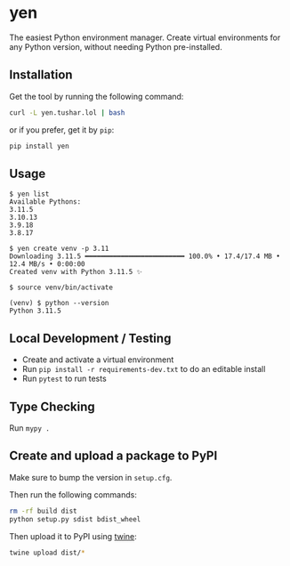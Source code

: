 # yen

The easiest Python environment manager. Create virtual environments for any Python version, without needing Python pre-installed.

## Installation

Get the tool by running the following command:

```bash
curl -L yen.tushar.lol | bash
```

or if you prefer, get it by `pip`:

```bash
pip install yen
```

## Usage

```console
$ yen list
Available Pythons:
3.11.5
3.10.13
3.9.18
3.8.17

$ yen create venv -p 3.11
Downloading 3.11.5 ━━━━━━━━━━━━━━━━━━━━━━━━━ 100.0% • 17.4/17.4 MB • 12.4 MB/s • 0:00:00
Created venv with Python 3.11.5 ✨

$ source venv/bin/activate

(venv) $ python --version
Python 3.11.5
```

## Local Development / Testing

- Create and activate a virtual environment
- Run `pip install -r requirements-dev.txt` to do an editable install
- Run `pytest` to run tests

## Type Checking

Run `mypy .`

## Create and upload a package to PyPI

Make sure to bump the version in `setup.cfg`.

Then run the following commands:

```bash
rm -rf build dist
python setup.py sdist bdist_wheel
```

Then upload it to PyPI using [twine](https://twine.readthedocs.io/en/latest/#installation):

```bash
twine upload dist/*
```
